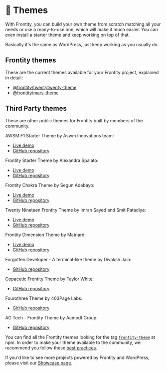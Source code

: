 # 🎨 Themes

With Frontity, you can build your own theme from scratch matching all your needs or use a ready-to-use one, which will make it much easier. You can even install a starter theme and keep working on top of that.

Basically it's the same as WordPress, just keep working as you usually do.

## Frontity themes

These are the current themes available for your Frontity project, explained in detail:

* [@frontity/twentytwenty-theme](frontity-twentytwenty-theme.md)
* [@frontity/mars-theme](frontity-mars-theme.md)

## **Third Party themes**

These are other public themes for Frontity built by members of the community.

AWSM F1 Starter Theme by Aswm Innovations team:

* [Live demo](https://awsm-theme.vercel.app/)
* [GitHub repository](https://github.com/awsmin/f1)

Frontity Starter Theme by Alexandra Spalato:

* [Live demo](https://frontity-starter-theme.alexadark.vercel.app/)
* [GitHub repository](https://github.com/alexadark/frontity-starter-theme)

Frontity Chakra Theme by Segun Adebayo:

* [Live demo](https://frontity-chakra.now.sh/)
* [GitHub repository](https://github.com/chakra-ui/frontity-chakra-ui-theme)

Twenty Nineteen Frontity Theme by Imran Sayed and Smit Patadiya:

* [Live demo](https://twentynineteen.frontity.org/)
* [GitHub repository](https://github.com/imranhsayed/frontity-twentynineteen)

Frontity Dimension Theme by Matnard:

* [Live demo](https://dimension.matnard.vercel.app/)
* [GitHub repository](https://github.com/Matnard/frontity-dimension-theme)

Forgotten Developer - A terminal-like theme by Divaksh Jain:

* [GitHub repository](https://github.com/Divaksh/forgotten-developer)

Copacetic Frontity Theme by Taylor White:

* [GitHub repository](https://github.com/taylorchasewhite/tcw-frontity/)

Fourothree Theme by 403Page Labs:

* [GitHub repository](https://github.com/403pagelabs/fourothree-theme)

AG Tech - Frontity Theme by Aamodt Group:

* [GitHub repository](https://github.com/aamodtgroup/aamodtgroup)

You can find all the Frontity themes looking for the tag [`frontity-theme`](https://www.npmjs.com/search?q=keywords:frontity-theme) at npm. In order to make your theme available to the community, we recommend you follow these [best practices](https://docs.frontity.org/guides/how-to-share-a-frontity-project).

If you'd like to see more projects powered by Frontity and WordPress, please visit our [Showcase page](https://frontity.org/showcase/).

